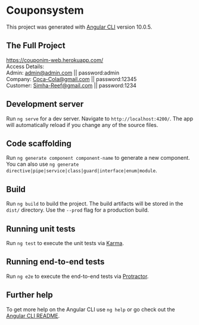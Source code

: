 # Couponsystem
This project was generated with [Angular CLI](https://github.com/angular/angular-cli) version 10.0.5.

## The Full Project
https://couponim-web.herokuapp.com/ <br/>
Access Details: <br/>
Admin: admin@admin.com || password:admin <br/>
Company: Coca-Cola@gmail.com || password:12345 <br/>
Customer: Simha-Reef@gmail.com || password:1234 <br/>
  
## Development server

Run `ng serve` for a dev server. Navigate to `http://localhost:4200/`. The app will automatically reload if you change any of the source files.

## Code scaffolding

Run `ng generate component component-name` to generate a new component. You can also use `ng generate directive|pipe|service|class|guard|interface|enum|module`.

## Build

Run `ng build` to build the project. The build artifacts will be stored in the `dist/` directory. Use the `--prod` flag for a production build.

## Running unit tests

Run `ng test` to execute the unit tests via [Karma](https://karma-runner.github.io).

## Running end-to-end tests

Run `ng e2e` to execute the end-to-end tests via [Protractor](http://www.protractortest.org/).

## Further help

To get more help on the Angular CLI use `ng help` or go check out the [Angular CLI README](https://github.com/angular/angular-cli/blob/master/README.md).
